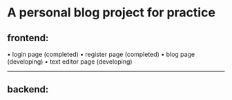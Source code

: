 # A personal blog project for practice
## frontend:
• login page (completed)
• register page (completed)
• blog page (developing)
• text editor page (developing)

---

## backend:
